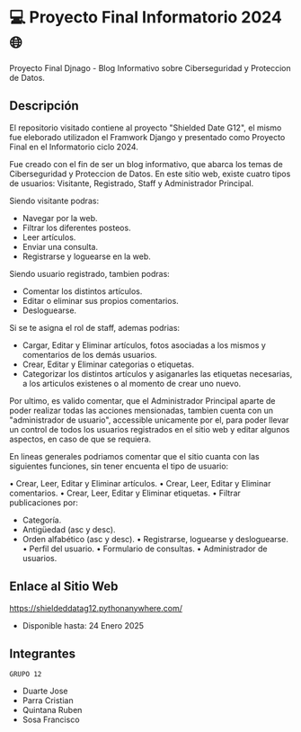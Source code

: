 # 💻 Proyecto Final Informatorio 2024 🌐

Proyecto Final Djnago - Blog Informativo sobre Ciberseguridad y Proteccion de Datos.

## Descripción

El repositorio visitado contiene al proyecto "Shielded Date G12", el mismo fue eleborado utilizadon el Framwork Django y presentado como Proyecto Final en el Informatorio ciclo 2024.

Fue creado con el fin de ser un blog informativo, que abarca los temas de Ciberseguridad y Proteccion de Datos. En este sitio web, existe cuatro tipos de usuarios: Visitante, Registrado, Staff y Administrador Principal.

Siendo visitante podras:
- Navegar por la web.
- Filtrar los diferentes posteos.
- Leer artículos.
- Enviar una consulta.
- Registrarse y loguearse en la web.

Siendo usuario registrado, tambien podras:
 - Comentar los distintos artículos.
 - Editar o eliminar sus propios comentarios.
 - Desloguearse.

Si se te asigna el rol de staff, ademas podrias: 
 - Cargar, Editar y Eliminar artículos, fotos asociadas a los mismos y comentarios de los demás usuarios.
 - Crear, Editar y Eliminar categorias o etiquetas.
 - Categorizar los distintos artículos y asiganarles las etiquetas necesarias, a los articulos existenes o al momento de crear uno nuevo.

Por ultimo, es valido comentar, que el Administrador Principal aparte de poder realizar todas las acciones mensionadas, tambien cuenta con un "administrador de usuario", accessible unicamente por el, para poder llevar un control de todos los usuarios registrados en el sitio web y editar algunos aspectos, en caso de que se requiera.

En lineas generales podriamos comentar que el sitio cuanta con las siguientes funciones, sin tener encuenta el tipo de usuario:

• Crear, Leer, Editar y Eliminar artículos.
• Crear, Leer, Editar y Eliminar comentarios.
• Crear, Leer, Editar y Eliminar etiquetas.
• Filtrar publicaciones por:
 - Categoría.
 - Antigüedad (asc y desc).
 - Orden alfabético (asc y desc).
• Registrarse, loguearse y desloguearse.
• Perfil del usuario.
• Formulario de consultas.
• Administrador de usuarios.


## Enlace al Sitio Web
https://shieldeddatag12.pythonanywhere.com/

 - Disponible hasta: 24 Enero 2025


## Integrantes

    GRUPO 12
- Duarte Jose
- Parra Cristian
- Quintana Ruben
- Sosa Francisco
